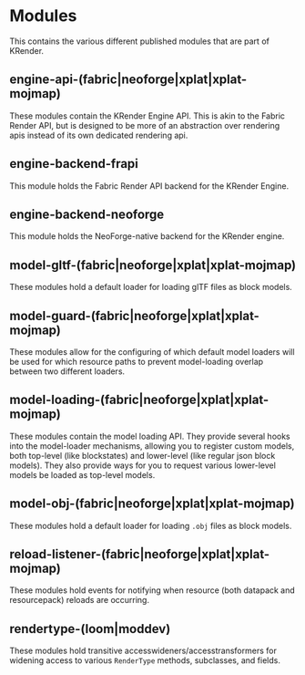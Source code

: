 # Modules

This contains the various different published modules that are part of KRender.

## engine-api-(fabric|neoforge|xplat|xplat-mojmap)

These modules contain the KRender Engine API. This is akin to the Fabric Render API, but is designed to be more of an
abstraction over rendering apis instead of its own dedicated rendering api.

## engine-backend-frapi

This module holds the Fabric Render API backend for the KRender Engine.

## engine-backend-neoforge

This module holds the NeoForge-native backend for the KRender engine.

## model-gltf-(fabric|neoforge|xplat|xplat-mojmap)

These modules hold a default loader for loading glTF files as block models.

## model-guard-(fabric|neoforge|xplat|xplat-mojmap)

These modules allow for the configuring of which default model loaders will be used for which resource paths to prevent
model-loading overlap between two different loaders.

## model-loading-(fabric|neoforge|xplat|xplat-mojmap)

These modules contain the model loading API. They provide several hooks into the model-loader mechanisms, allowing you
to register custom models, both top-level (like blockstates) and lower-level (like regular json block models). They also
provide ways for you to request various lower-level models be loaded as top-level models.

## model-obj-(fabric|neoforge|xplat|xplat-mojmap)

These modules hold a default loader for loading `.obj` files as block models.

## reload-listener-(fabric|neoforge|xplat|xplat-mojmap)

These modules hold events for notifying when resource (both datapack and resourcepack) reloads are occurring.

## rendertype-(loom|moddev)

These modules hold transitive accesswideners/accesstransformers for widening access to various `RenderType` methods,
subclasses, and fields.
